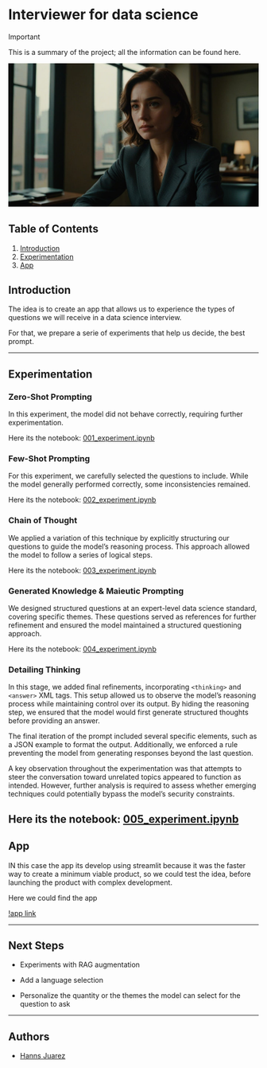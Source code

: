 # Interviewer  for data science

> [!important]  
> This is a summary of the project; all the information can be found here.

![robot scanning](img/cover.jpg)

## Table of Contents

1. [Introduction](#introduction)
2. [Experimentation](#Experimentation)
3. [App](#App)

## Introduction

The idea is to create an app that allows us to experience the types of questions we will receive in a data science interview.

For that, we prepare a serie of experiments that help us decide, the best prompt.

-----
## Experimentation

### Zero-Shot Prompting  
In this experiment, the model did not behave correctly, requiring further experimentation.  

Here its the notebook:
[001_experiment.ipynb](001_experiment.ipynb)

### Few-Shot Prompting  
For this experiment, we carefully selected the questions to include. While the model generally performed correctly, some inconsistencies remained.  

Here its the notebook:
[002_experiment.ipynb](002_experiment.ipynb)

### Chain of Thought  
We applied a variation of this technique by explicitly structuring our questions to guide the model’s reasoning process. This approach allowed the model to follow a series of logical steps.  

Here its the notebook:
[003_experiment.ipynb](003_experiment.ipynb)

### Generated Knowledge & Maieutic Prompting  
We designed structured questions at an expert-level data science standard, covering specific themes. These questions served as references for further refinement and ensured the model maintained a structured questioning approach.  

Here its the notebook:
[004_experiment.ipynb](004_experiment.ipynb)

### Detailing Thinking  
In this stage, we added final refinements, incorporating `<thinking>` and `<answer>` XML tags. This setup allowed us to observe the model’s reasoning process while maintaining control over its output. By hiding the reasoning step, we ensured that the model would first generate structured thoughts before providing an answer.  

The final iteration of the prompt included several specific elements, such as a JSON example to format the output. Additionally, we enforced a rule preventing the model from generating responses beyond the last question.  

A key observation throughout the experimentation was that attempts to steer the conversation toward unrelated topics appeared to function as intended. However, further analysis is required to assess whether emerging techniques could potentially bypass the model’s security constraints.

Here its the notebook:
[005_experiment.ipynb](005_experiment.ipynb)
-----
## App

IN this case the app its develop using streamlit because it was the faster 
way to create a minimum viable product, so we could test the idea, before launching
the product with complex development.

Here we could find the app

[!app link](https://datascienceinterviewer.streamlit.app/)

-----
## Next Steps


- Experiments with RAG augmentation

- Add a language selection

- Personalize the quantity or the themes the model can select for the question to ask

---

## Authors

* [Hanns Juarez](https://github.com/auszed)
